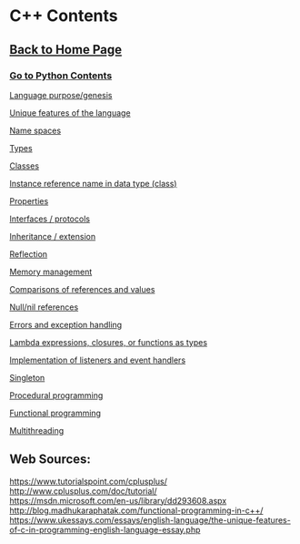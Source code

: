 # C++ Contents

## [Back to Home Page](https://github.com/lydsnyder/OO-Language-Comparison/blob/master/README.md)

### [Go to Python Contents](https://github.com/lydsnyder/OO-Language-Comparison/blob/master/Python/contents.md)

[Language purpose/genesis](https://github.com/lydsnyder/OO-Language-Comparison/blob/master/Python/2%20language%20purpose%20and%20genesis.md)

[Unique features of the language]()

[Name spaces]()

[Types]()

[Classes]()

[Instance reference name in data type (class)]()

[Properties]()

[Interfaces / protocols]()

[Inheritance / extension]()

[Reflection]()

[Memory management]()

[Comparisons of references and values]()

[Null/nil references]()

[Errors and exception handling]()

[Lambda expressions, closures, or functions as types]()

[Implementation of listeners and event handlers]()

[Singleton]()

[Procedural programming]()

[Functional programming]()

[Multithreading]()

## Web Sources:
https://www.tutorialspoint.com/cplusplus/  
http://www.cplusplus.com/doc/tutorial/   
https://msdn.microsoft.com/en-us/library/dd293608.aspx  
http://blog.madhukaraphatak.com/functional-programming-in-c++/  
https://www.ukessays.com/essays/english-language/the-unique-features-of-c-in-programming-english-language-essay.php
